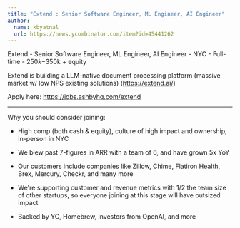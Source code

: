 ```yaml
---
title: "Extend : Senior Software Engineer, ML Engineer, AI Engineer"
author:
  name: kbyatnal
  url: https://news.ycombinator.com/item?id=45441262
---
```

Extend - Senior Software Engineer, ML Engineer, AI Engineer - NYC - Full-time - $250k-$350k + equity

Extend is building a LLM-native document processing platform (massive market w&#x2F; low NPS existing solutions) (<a href="https:&#x2F;&#x2F;extend.ai&#x2F;">https:&#x2F;&#x2F;extend.ai&#x2F;</a>)

Apply here: <a href="https:&#x2F;&#x2F;jobs.ashbyhq.com&#x2F;extend" rel="nofollow">https:&#x2F;&#x2F;jobs.ashbyhq.com&#x2F;extend</a>

--------

Why you should consider joining:

- High comp (both cash &amp; equity), culture of high impact and ownership, in-person in NYC

- We blew past 7-figures in ARR with a team of 6, and have grown 5x YoY

- Our customers include companies like Zillow, Chime, Flatiron Health, Brex, Mercury, Checkr, and many more

- We&#x27;re supporting customer and revenue metrics with 1&#x2F;2 the team size of other startups, so everyone joining at this stage will have outsized impact

- Backed by YC, Homebrew, investors from OpenAI, and more
<JobApplication />
